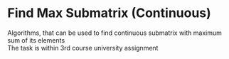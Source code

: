# Find Max Submatrix (Continuous)
Algorithms, that can be used to find continuous submatrix with maximum sum of its elements
<br /> The task is within 3rd course university assignment

